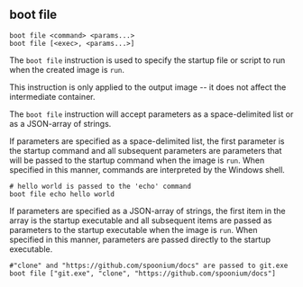 ## boot file

	boot file <command> <params...>
	boot file [<exec>, <params...>]

The `boot file` instruction is used to specify the startup file or script to run when the created image is `run`. 

This instruction is only applied to the output image -- it does not affect the intermediate container. 

The `boot file` instruction will accept parameters as a space-delimited list or as a JSON-array of strings. 

If parameters are specified as a space-delimited list, the first parameter is the startup command and all subsequent parameters are parameters that will be passed to the startup command when the image is `run`. When specified in this manner, commands are interpreted by the Windows shell. 

	# hello world is passed to the 'echo' command
	boot file echo hello world

If parameters are specified as a JSON-array of strings, the first item in the array is the startup executable and all subsequent items are passed as parameters to the startup executable when the image is `run`.  When specified in this manner, parameters are passed directly to the startup executable. 

	#"clone" and "https://github.com/spoonium/docs" are passed to git.exe
	boot file ["git.exe", "clone", "https://github.com/spoonium/docs"]